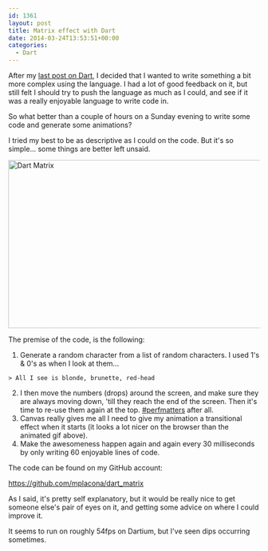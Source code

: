 ```yaml
---
id: 1361
layout: post
title: Matrix effect with Dart
date: 2014-03-24T13:53:51+00:00
categories:
  - Dart
---
```

After my [last post on Dart](http://www.placona.co.uk/1321/technology/a-first-look-at-dart/ "A first look at Dart"), I decided that I wanted to write something a bit more complex using the language. I had a lot of good feedback on it, but still felt I should try to push the language as much as I could, and see if it was a really enjoyable language to write code in.

So what better than a couple of hours on a Sunday evening to write some code and generate some animations?

I tried my best to be as descriptive as I could on the code. But it's so simple... some things are better left unsaid.

<img class="alignnone size-full wp-image-1362" alt="Dart Matrix" src="http://www.placona.co.uk/wp-content/uploads/2014/03/dart_matrix.gif" width="542" height="337" />

The premise of the code, is the following:

  1. Generate a random character from a list of random characters. I used 1's & 0's as when I look at them...
  
    > All I see is blonde, brunette, red-head

  2. I then move the numbers (drops) around the screen, and make sure they are always moving down, 'till they reach the end of the screen. Then it's time to re-use them again at the top. <a title="Performance Matters" href="https://plus.google.com/u/0/explore/perfmatters" target="_blank">#perfmatters</a> after all.
  3. Canvas really gives me all I need to give my animation a transitional effect when it starts (it looks a lot nicer on the browser than the animated gif above).
  4. Make the awesomeness happen again and again every 30 milliseconds by only writing 60 enjoyable lines of code.

The code can be found on my GitHub account:

<a title="Dart Matrix Effect on GitHub" href="https://github.com/mplacona/dart_matrix" target="_blank">https://github.com/mplacona/dart_matrix</a>

As I said, it's pretty self explanatory, but it would be really nice to get someone else's pair of eyes on it, and getting some advice on where I could improve it.

It seems to run on roughly 54fps on Dartium, but I've seen dips occurring sometimes.
